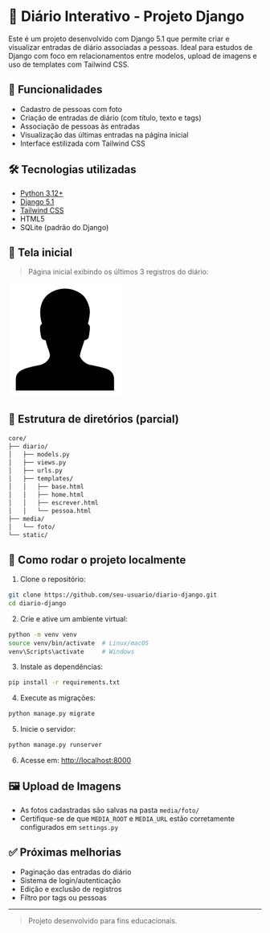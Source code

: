# 📝 Diário Interativo - Projeto Django

Este é um projeto desenvolvido com Django 5.1 que permite criar e visualizar entradas de diário associadas a pessoas. Ideal para estudos de Django com foco em relacionamentos entre modelos, upload de imagens e uso de templates com Tailwind CSS.

## 🚀 Funcionalidades

- Cadastro de pessoas com foto
- Criação de entradas de diário (com título, texto e tags)
- Associação de pessoas às entradas
- Visualização das últimas entradas na página inicial
- Interface estilizada com Tailwind CSS

## 🛠 Tecnologias utilizadas

- [Python 3.12+](https://www.python.org/)
- [Django 5.1](https://www.djangoproject.com/)
- [Tailwind CSS](https://tailwindcss.com/)
- HTML5
- SQLite (padrão do Django)

## 📸 Tela inicial

> Página inicial exibindo os últimos 3 registros do diário:

![Exemplo de entrada do diário](media/foto/foto.png)

## 📂 Estrutura de diretórios (parcial)

```
core/
├── diario/
│   ├── models.py
│   ├── views.py
│   ├── urls.py
│   ├── templates/
│   │   ├── base.html
│   │   ├── home.html
│   │   ├── escrever.html
│   │   └── pessoa.html
├── media/
│   └── foto/
└── static/
```

## 🧪 Como rodar o projeto localmente

1. Clone o repositório:

```bash
git clone https://github.com/seu-usuario/diario-django.git
cd diario-django
```

2. Crie e ative um ambiente virtual:

```bash
python -m venv venv
source venv/bin/activate  # Linux/macOS
venv\Scripts\activate     # Windows
```

3. Instale as dependências:

```bash
pip install -r requirements.txt
```

4. Execute as migrações:

```bash
python manage.py migrate
```

5. Inicie o servidor:

```bash
python manage.py runserver
```

6. Acesse em: [http://localhost:8000](http://localhost:8000)

## 🖼 Upload de Imagens

- As fotos cadastradas são salvas na pasta `media/foto/`
- Certifique-se de que `MEDIA_ROOT` e `MEDIA_URL` estão corretamente configurados em `settings.py`

## ✅ Próximas melhorias

- Paginação das entradas do diário
- Sistema de login/autenticação
- Edição e exclusão de registros
- Filtro por tags ou pessoas
  

---

> Projeto desenvolvido para fins educacionais.

